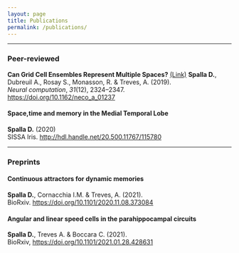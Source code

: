 ```yaml
---
layout: page
title: Publications
permalink: /publications/
---
```


---

### Peer-reviewed

**Can Grid Cell Ensembles Represent Multiple Spaces?** [(Link)](https://doi.org/10.1162/neco_a_01237)
**Spalla D.**, Dubreuil A., Rosay S., Monasson, R. & Treves, A. (2019).  
*Neural computation*, *31*(12), 2324–2347. https://doi.org/10.1162/neco_a_01237

#### Space,time and memory in the Medial Temporal Lobe
**Spalla D.** (2020)  
SISSA Iris. http://hdl.handle.net/20.500.11767/115780


---

### Preprints

#### Continuous attractors for dynamic memories
**Spalla D.**, Cornacchia I.M. & Treves, A. (2021).  
BioRxiv. https://doi.org/10.1101/2020.11.08.373084

#### Angular and linear speed cells in the parahippocampal circuits
**Spalla D.**, Treves A. & Boccara C. (2021).  
BioRxiv, https://doi.org/10.1101/2021.01.28.428631
